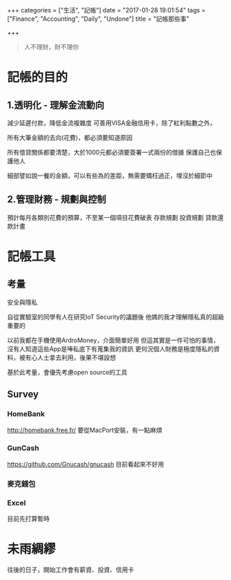 +++
categories = ["生活", "記帳"]
date = "2017-01-28 19:01:54"
tags = ["Finance", "Accounting", "Daily", "Undone"]
title = "記帳那些事"

+++

> 人不理財，財不理你

<!-- toc -->
<!-- more -->

# 記帳的目的

## 1.透明化 - 理解金流動向

減少延遲付款，降低金流複雜度
可善用VISA金融信用卡，除了紅利點數之外，

所有大筆金額的去向(花費)，都必須要知道原因

所有借貸關係都要清楚，大於1000元都必須要簽署一式兩份的借據
保護自己也保護他人

細部譬如說一餐的金額，可以有些為的差距，無需要矯枉過正，埋沒於細節中

## 2.管理財務 - 規劃與控制

預計每月各類別花費的預算，不至某一個項目花費破表
存款規劃
投資規劃
貸款還款計畫

# 記帳工具

## 考量
安全與隱私

自從實驗室的同學有人在研究IoT Security的議題後
他媽的我才理解隱私真的超級重要的

以前我都在手機使用ArdroMoney，介面簡單好用
但這其實是一件可怕的事情，沒有人知道這些App是唪私底下有蒐集我的資訊
更何況個人財務是極度隱私的資料，被有心人士拿去利用，後果不堪設想

基於此考量，會優先考慮open source的工具
## Survey

### HomeBank
http://homebank.free.fr/
要從MacPort安裝，有一點麻煩
### GunCash
https://github.com/Gnucash/gnucash
目前看起來不好用

### 麥克錢包

### Excel
目前先打算暫時

# 未雨綢繆

往後的日子，開始工作會有薪資、投資、信用卡
